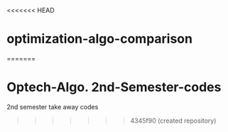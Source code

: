 <<<<<<< HEAD
# optimization-algo-comparison
=======
# Optech-Algo. 2nd-Semester-codes
2nd semester take away codes
>>>>>>> 4345f90 (created repository)
